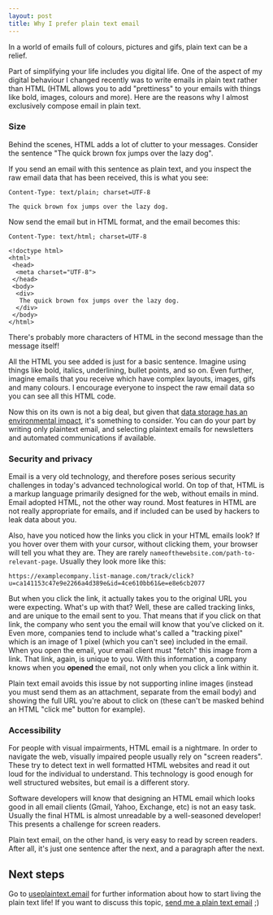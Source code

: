 ```yaml
---
layout: post
title: Why I prefer plain text email
---
```


In a world of emails full of colours, pictures and gifs, plain text can be a relief.

<!--more-->

Part of simplifying your life includes you digital life. One of the aspect of my digital behaviour I changed recently was to write emails in plain text rather than HTML (HTML allows you to add "prettiness" to your emails with things like bold, images, colours and more). Here are the reasons why I almost exclusively compose email in plain text.

### Size

Behind the scenes, HTML adds a lot of clutter to your messages. Consider the sentence "The quick brown fox jumps over the lazy dog".

If you send an email with this sentence as plain text, and you inspect the raw email data that has been received, this is what you see:

```
Content-Type: text/plain; charset=UTF-8

The quick brown fox jumps over the lazy dog.
```

Now send the email but in HTML format, and the email becomes this:

```
Content-Type: text/html; charset=UTF-8

<!doctype html>
<html>
 <head> 
  <meta charset="UTF-8"> 
 </head>
 <body>
  <div>
   The quick brown fox jumps over the lazy dog.
  </div>
 </body>
</html>
```

There's probably more characters of HTML in the second message than the message itself!

All the HTML you see added is just for a basic sentence. Imagine using things like bold, italics, underlining, bullet points, and so on. Even further, imagine emails that you receive which have complex layouts, images, gifs and many colours. I encourage everyone to inspect the raw email data so you can see all this HTML code.

Now this on its own is not a big deal, but given that [data storage has an environmental impact](https://www.mic.com/p/the-environmental-impact-of-data-storage-is-more-than-you-think-its-only-getting-worse-18017662), it's something to consider. You can do your part by writing only plaintext email, and selecting plaintext emails for newsletters and automated communications if available.

### Security and privacy

Email is a very old technology, and therefore poses serious security challenges in today's advanced technological world. On top of that, HTML is a markup language primarily designed for the web, without emails in mind. Email adopted HTML, not the other way round. Most features in HTML are not really appropriate for emails, and if included can be used by hackers to leak data about you.

Also, have you noticed how the links you click in your HTML emails look? If you hover over them with your cursor, without clicking them, your browser will tell you what they are. They are rarely `nameofthewebsite.com/path-to-relevant-page`. Usually they look more like this:

`https://examplecompany.list-manage.com/track/click?u=ca141153c47e9e2266a4d389e&id=4ce610bb61&e=e8e6cb2077`

But when you click the link, it actually takes you to the original URL you were expecting. What's up with that? Well, these are called tracking links, and are unique to the email sent to you. That means that if you click on that link, the company who sent you the email will know that you've clicked on it. Even more, companies tend to include what's called a "tracking pixel" which is an image of 1 pixel (which you can't see) included in the email. When you open the email, your email client must "fetch" this image from a link. That link, again, is unique to you. With this information, a company knows when you **opened** the email, not only when you click a link within it.

Plain text email avoids this issue by not supporting inline images (instead you must send them as an attachment, separate from the email body) and showing the full URL you're about to click on (these can't be masked behind an HTML "click me" button for example).

### Accessibility

For people with visual impairments, HTML email is a nightmare. In order to navigate the web, visually impaired people usually rely on "screen readers". These try to detect text in well formatted HTML websites and read it out loud for the individual to understand. This technology is good enough for well structured websites, but email is a different story.

Software developers will know that designing an HTML email which looks good in all email clients (Gmail, Yahoo, Exchange, etc) is not an easy task. Usually the final HTML is almost unreadable by a well-seasoned developer! This presents a challenge for screen readers.

Plain text email, on the other hand, is very easy to read by screen readers. After all, it's just one sentence after the next, and a paragraph after the next.

## Next steps

Go to [useplaintext.email](https://useplaintext.email) for further information about how to start living the plain text life! If you want to discuss this topic, [send me a plain text email](/contact) ;)
